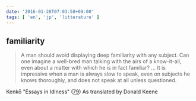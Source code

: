 ```yaml
---
date: '2016-01-28T07:03:58+09:00'
tags: [ 'en', 'jp', 'litterature' ]
---
```


## familiarity

> A man should avoid displaying deep familiarity with any subject. Can one
> imagine a well-bred man talking with the airs of a know-it-all, even about a
> matter with which he is in fact familiar? ... It is impressive when a man is
> always slow to speak, even on subjects he knows thoroughly, and does not speak
> at all unless questioned.

Kenkō "Essays in Idlness" ([79](http://www.tsurezuregusa.com/index.php?title=%E5%BE%92%E7%84%B6%E8%8D%89%E3%80%80%E7%AC%AC%E4%B8%83%E5%8D%81%E4%B9%9D%E6%AE%B5)) As translated by Donald Keene

